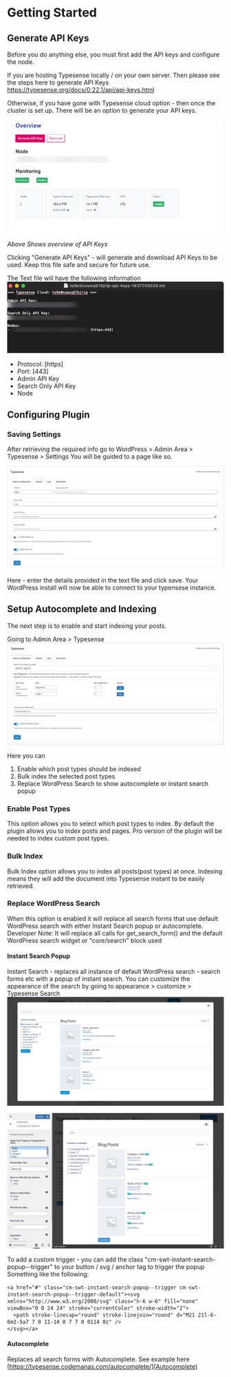 # Getting Started

## Generate API Keys
Before you do anything else, you must first add the API keys and configure the node.

If you are hosting Typesense locally / on your own server.
Then please see the steps here to generate API Keys
<a href="https://typesense.org/docs/0.22.1/api/api-keys.html" target="_blank" rel="no-opener no-follow" >https://typesense.org/docs/0.22.1/api/api-keys.html</a>

Otherwise, if you have gone with Typesense cloud option - then once the cluster is set up. There will be an option to generate your API keys.

![Api Keys Overview](img/api-keys-overview.png)
*Above Shows overview of API Keys*

Clicking "Generate API Keys" - will generate and download API Keys to be used. Keep this file safe and secure for future use.

The Text file will have the following information
![API Keys Text](img/configuration-txt.png)

* Protocol: [https]
* Port: [443]
* Admin API Key
* Search Only API Key
* Node

## Configuring Plugin
### Saving Settings
After retrieving the required info go to 
WordPress > Admin Area > Typesense > Settings You will be guided to a page like so.

![Typesense WP Admin Page](img/screenshot-3.png)

Here - enter the details provided in the text file and click save.
Your WordPress install will now be able to connect to your typensese instance.

## Setup Autocomplete and Indexing
The next step is to enable and start indexing your posts.

Going to Admin Area > Typesense 
![Autocomplete and Instant Search](img/screenshot-4.png)

Here you can 

1. Enable which post types should be indexed
2. Bulk index the selected post types
3. Replace WordPress Search to show autocomplete or instant search popup

### Enable Post Types
This option allows you to select which post types to index.
By default the plugin allows you to index posts and pages.
Pro version of the plugin will be needed to index custom post types.

### Bulk Index
Bulk Index option allows you to index all posts(post types) at once.
Indexing means they will add the document into Typesense instant to be easily retrieved.

### Replace WordPress Search
When this option is enabled it will replace all search forms that use
default WordPress search with either Instant Search popup or autocomplete.
Developer Note: It will replace all calls for get_search_form() and the default WordPress search widget or "core/search" block used

#### Instant Search Popup
Instant Search - replaces all instance of default WordPress search - search forms etc with a popup of instant search.
You can customize the appearance of the search by going to appearance > customize > Typesense Search
![Popup](img/instan-search-popup.png)

![Customize Settings](img/customizer-instant-popup.png)

To add a custom trigger - you can add the class "cm-swt-instant-search-popup--trigger" to your button / svg / anchor tag to trigger the popup
Something like the following:
```
<a href="#" class="cm-swt-instant-search-popup--trigger cm-swt-instant-search-popup--trigger-default"><svg xmlns="http://www.w3.org/2000/svg" class="h-6 w-6" fill="none" viewBox="0 0 24 24" stroke="currentColor" stroke-width="2">
  <path stroke-linecap="round" stroke-linejoin="round" d="M21 21l-6-6m2-5a7 7 0 11-14 0 7 7 0 0114 0z" />
</svg></a>
```


#### Autocomplete
Replaces all search forms with Autocomplete. See example here [https://typesense.codemanas.com/autocomplete/](Autocomplete)


